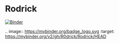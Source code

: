 # Rodrick
[![Binder](https://mybinder.org/badge_logo.svg)](https://mybinder.org/v2/gh/R0drick/Rodrick/HEAD)

.. image:: https://mybinder.org/badge_logo.svg
 :target: https://mybinder.org/v2/gh/R0drick/Rodrick/HEAD
